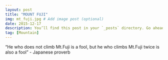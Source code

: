 ```yaml
---
layout: post
title: "MOUNT FUJI"
img: mt_fuji.jpg # Add image post (optional)
date: 2015-12-17
description: You’ll find this post in your `_posts` directory. Go ahead and edit it and re-build the site to see your changes. # Add post description (optional)
tag: [Mountain]
---
```

“He who does not climb Mt.Fuji is a fool, but he who climbs Mt.Fuji twice is also a fool” - Japanese proverb
